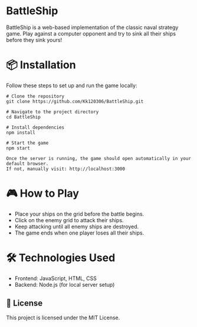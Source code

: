# BattleShip

BattleShip is a web-based implementation of the classic naval strategy game.
Play against a computer opponent and try to sink all their ships before they sink yours!

# 📦 Installation

Follow these steps to set up and run the game locally:
```
# Clone the repository
git clone https://github.com/Kk120306/BattleShip.git

# Navigate to the project directory
cd BattleShip

# Install dependencies
npm install

# Start the game
npm start

Once the server is running, the game should open automatically in your default browser.
If not, manually visit: http://localhost:3000
```

# 🎮 How to Play

- Place your ships on the grid before the battle begins.
- Click on the enemy grid to attack their ships.
- Keep attacking until all enemy ships are destroyed.
- The game ends when one player loses all their ships.

# 🛠️ Technologies Used

- Frontend: JavaScript, HTML, CSS
- Backend: Node.js (for local server setup)

## 📜 License

This project is licensed under the MIT License.

